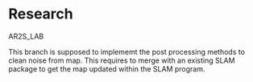 # Research
AR2S_LAB

This branch is supposed to implememt the post processing methods to clean noise from map. This requires to merge with an existing SLAM package to get the map updated within the SLAM program.